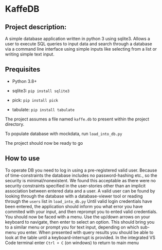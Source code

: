# KaffeDB

## Project description:

A simple database application written in python 3 using sqlite3. Allows a user to execute SQL queries to input data and search through a database via a command line interface using simple inputs like selecting from a list or writing simple text input. 

## Prequisites

- Python 3.8+

- sqlite3: `pip install sqlite3`

- pick: `pip install pick`

- tabulate: `pip install tabulate`

The project assumes a file named `kaffe.db` to present within the project directory.

To populate database with mockdata, run `load_into_db.py`

The project should now be ready to go

## How to use

To operate DB you need to log in using a pre-registered valid user.
Because of time-constraints the database includes no password-hashing etc., so the security is minimal/nonexistent.
We found this acceptable as there were no security constraints specified in the user-stories other than an implicit association between entered data and a user.
A valid user can be found by looking through the database with a database-viewer tool or reading through the `users` list in `load_into_db.py`
Until valid login credentials have been entered, the application should inform you what error you have commited with your input, and then reprompt you to ented valid credentials.
You should now be faced with a menu. Use the up/down arrows on your keyboard to navigate, then enter to select an option.
This should bring you to a similar menu or prompt you for text input, depending on which sub-menu you enter.
When presented with query results you should be able to look at the table until a keyboard-interrupt is provided.
In the integrated VS Code terminal enter `Ctrl + C` (on windows) to return to main menu
